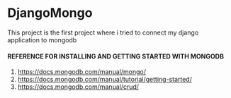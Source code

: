 # DjangoMongo
This project is the first project where i tried to connect my django application to mongodb

#### REFERENCE FOR INSTALLING AND GETTING STARTED WITH MONGODB <br />
1. https://docs.mongodb.com/manual/mongo/
2. https://docs.mongodb.com/manual/tutorial/getting-started/
3. https://docs.mongodb.com/manual/crud/


